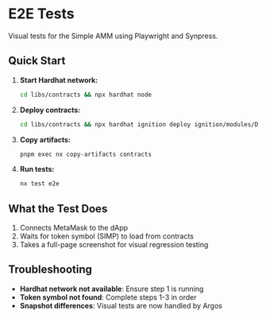# E2E Tests

Visual tests for the Simple AMM using Playwright and Synpress.

## Quick Start

1. **Start Hardhat network:**
   ```bash
   cd libs/contracts && npx hardhat node
   ```

2. **Deploy contracts:**
   ```bash
   cd libs/contracts && npx hardhat ignition deploy ignition/modules/DeployAll.ts --network localhost
   ```

3. **Copy artifacts:**
   ```bash
   pnpm exec nx copy-artifacts contracts
   ```

4. **Run tests:**
   ```bash
   nx test e2e
   ```


## What the Test Does

1. Connects MetaMask to the dApp
2. Waits for token symbol (SIMP) to load from contracts
3. Takes a full-page screenshot for visual regression testing

## Troubleshooting

- **Hardhat network not available**: Ensure step 1 is running
- **Token symbol not found**: Complete steps 1-3 in order
- **Snapshot differences**: Visual tests are now handled by Argos